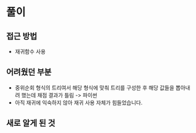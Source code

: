 풀이
====
접근 방법
----------------------
* 재귀함수 사용

어려웠던 부분
----------------------
* 중위순회 형식의 트리여서 해당 형식에 맞춰 트리를 구성한 후 해당 값들을 뽑아내려 했는데 채점 결과가 틀림 -> 파이썬
* 아직 재귀에 익숙하지 않아 재귀 사용 자체가 힘들었습니다.

새로 알게 된 것
----------------------
